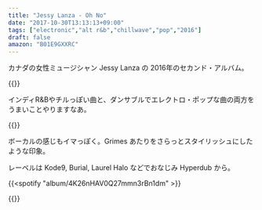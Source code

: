```yaml
---
title: "Jessy Lanza - Oh No"
date: "2017-10-30T13:13:13+09:00"
tags: ["electronic","alt r&b","chillwave","pop","2016"]
draft: false
amazon: "B01E9GXXRC"
---
```


カナダの女性ミュージシャン Jessy Lanza の 2016年のセカンド・アルバム。

{{<youtube src="kaNZbUENKjk" title="Jessy Lanza - Oh No">}}

インディR&Bやチルっぽい曲と、ダンサブルでエレクトロ・ポップな曲の両方をうまいことやりますなあ。

{{<youtube src="QxrXD4Fz0hc" title="Jessy Lanza - I Talk BB">}}

ボーカルの感じもイマっぽく。Grimes あたりをさらっとスタイリッシュにしたような印象。

レーベルは Kode9, Burial, Laurel Halo などでおなじみ Hyperdub から。

{{<spotify "album/4K26nHAV0Q27mmn3rBn1dm" >}}

{{<amazon asin="B01E9GXXRC" title="Jessy Lanza - Oh No" >}}

